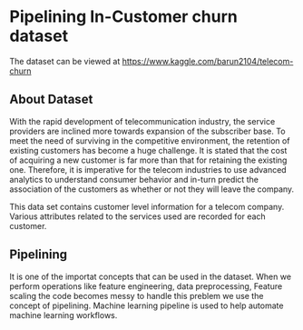 # Pipelining In-Customer churn dataset

The dataset can be viewed at https://www.kaggle.com/barun2104/telecom-churn

## About Dataset
With the rapid development of telecommunication industry, the service providers are inclined more towards expansion of the subscriber base. To meet the need of surviving in the competitive environment, the retention of existing customers has become a huge challenge. It is stated that the cost of acquiring a new customer is far more than that for retaining the existing one. Therefore, it is imperative for the telecom industries to use advanced analytics to understand consumer behavior and in-turn predict the association of the customers as whether or not they will leave the company.

This data set contains customer level information for a telecom company. Various attributes related to the services used are recorded for each customer.


## Pipelining
It is one of the importat concepts that can be used in the dataset. When we perform operations like feature engineering, data preprocessing, Feature scaling the code becomes messy to handle this preblem we use the concept of pipelining. Machine learning pipeline is used to help automate machine learning workflows.

